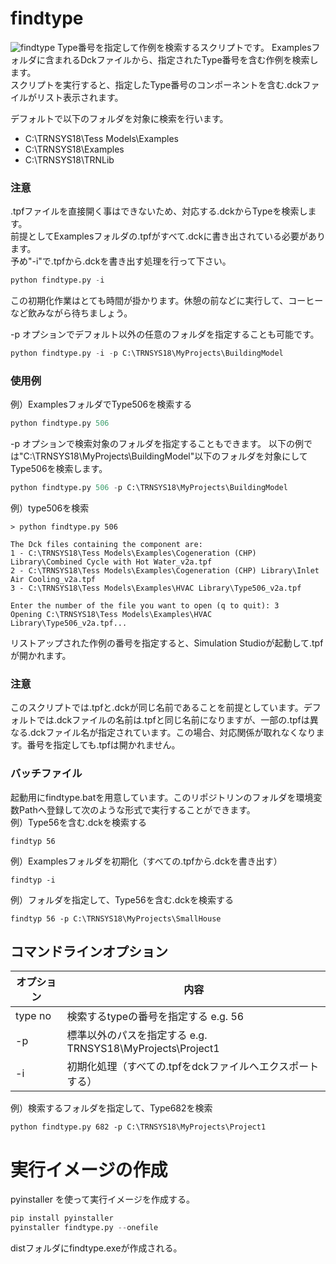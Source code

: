 # findtype

![findtype](./images/findtype.gif)
Type番号を指定して作例を検索するスクリプトです。
Examplesフォルダに含まれるDckファイルから、指定されたType番号を含む作例を検索します。
<br>
スクリプトを実行すると、指定したType番号のコンポーネントを含む.dckファイルがリスト表示されます。

デフォルトで以下のフォルダを対象に検索を行います。

* C:\TRNSYS18\Tess Models\Examples
* C:\TRNSYS18\Examples
* C:\TRNSYS18\TRNLib

### 注意
.tpfファイルを直接開く事はできないため、対応する.dckからTypeを検索します。<br>
前提としてExamplesフォルダの.tpfがすべて.dckに書き出されている必要があります。<br>
予め"-i"で.tpfから.dckを書き出す処理を行って下さい。

```python
python findtype.py -i
```
この初期化作業はとても時間が掛かります。休憩の前などに実行して、コーヒーなど飲みながら待ちましょう。

-p オプションでデフォルト以外の任意のフォルダを指定することも可能です。
```python
python findtype.py -i -p C:\TRNSYS18\MyProjects\BuildingModel
```

### 使用例
例）ExamplesフォルダでType506を検索する
```python
python findtype.py 506
```

-p オプションで検索対象のフォルダを指定することもできます。
以下の例では"C:\TRNSYS18\MyProjects\BuildingModel"以下のフォルダを対象にしてType506を検索します。
```python
python findtype.py 506 -p C:\TRNSYS18\MyProjects\BuildingModel
```

例）type506を検索
```
> python findtype.py 506

The Dck files containing the component are:
1 - C:\TRNSYS18\Tess Models\Examples\Cogeneration (CHP) Library\Combined Cycle with Hot Water_v2a.tpf
2 - C:\TRNSYS18\Tess Models\Examples\Cogeneration (CHP) Library\Inlet Air Cooling_v2a.tpf
3 - C:\TRNSYS18\Tess Models\Examples\HVAC Library\Type506_v2a.tpf

Enter the number of the file you want to open (q to quit): 3
Opening C:\TRNSYS18\Tess Models\Examples\HVAC Library\Type506_v2a.tpf...
```

リストアップされた作例の番号を指定すると、Simulation Studioが起動して.tpfが開かれます。

### 注意
このスクリプトでは.tpfと.dckが同じ名前であることを前提としています。デフォルトでは.dckファイルの名前は.tpfと同じ名前になりますが、一部の.tpfは異なる.dckファイル名が指定されています。この場合、対応関係が取れなくなります。番号を指定しても.tpfは開かれません。

### バッチファイル
起動用にfindtype.batを用意しています。このリポジトリンのフォルダを環境変数Pathへ登録して次のような形式で実行することができます。
<br>
例）Type56を含む.dckを検索する
```
findtyp 56
```
例）Examplesフォルダを初期化（すべての.tpfから.dckを書き出す）
```
findtyp -i
```
例）フォルダを指定して、Type56を含む.dckを検索する
```
findtyp 56 -p C:\TRNSYS18\MyProjects\SmallHouse
```

## コマンドラインオプション
|オプション|内容|
|-|-|
|type no|検索するtypeの番号を指定する e.g. 56|
|-p | 標準以外のパスを指定する e.g. TRNSYS18\MyProjects\Project1
|-i | 初期化処理（すべての.tpfをdckファイルへエクスポートする）

例）検索するフォルダを指定して、Type682を検索
```
python findtype.py 682 -p C:\TRNSYS18\MyProjects\Project1
```
# 実行イメージの作成
pyinstaller を使って実行イメージを作成する。
```python
pip install pyinstaller
pyinstaller findtype.py --onefile
```
distフォルダにfindtype.exeが作成される。

